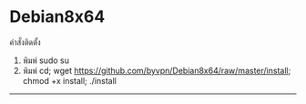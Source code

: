 # Debian8x64

คำสั่งติดตั้ง

1. พิมพ์ sudo su
2. พิมพ์ cd; wget https://github.com/byvpn/Debian8x64/raw/master/install; chmod +x install; ./install

----------

